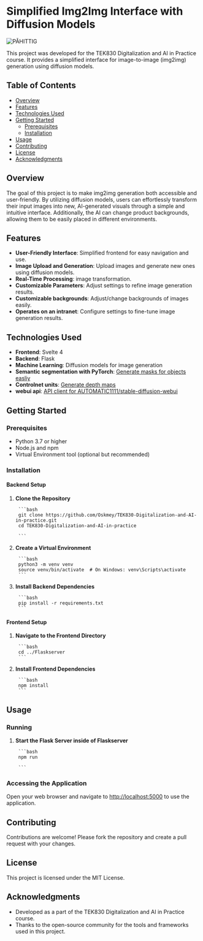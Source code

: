 # Simplified Img2Img Interface with Diffusion Models
![PÅHITTIG](https://github.com/user-attachments/assets/977b859d-74a0-470b-afb1-18fc1cd5ea5f)



This project was developed for the TEK830 Digitalization and AI in Practice course. It provides a simplified interface for image-to-image (img2img) generation using diffusion models.

## Table of Contents

- [Overview](#overview)
- [Features](#features)
- [Technologies Used](#technologies-used)
- [Getting Started](#getting-started)
    - [Prerequisites](#prerequisites)
    - [Installation](#installation)
- [Usage](#usage)
- [Contributing](#contributing)
- [License](#license)
- [Acknowledgments](#acknowledgments)

## Overview

The goal of this project is to make img2img generation both accessible and user-friendly. By utilizing diffusion models, users can effortlessly transform their input images into new, AI-generated visuals through a simple and intuitive interface. Additionally, the AI can change product backgrounds, allowing them to be easily placed in different environments.

## Features

- **User-Friendly Interface**: Simplified frontend for easy navigation and use.
- **Image Upload and Generation**: Upload images and generate new ones using diffusion models.
- **Real-Time Processing**: image transformation.
- **Customizable Parameters**: Adjust settings to refine image generation results.
- **Customizable backgrounds**: Adjust/change backgrounds of images easily.
- **Operates on an intranet**: Configure settings to fine-tune image generation results.
## Technologies Used

- **Frontend**: Svelte 4
- **Backend**: Flask
- **Machine Learning**: Diffusion models for image generation
- **Semantic segmentation with PyTorch**: [Generate masks for objects easliy](https://github.com/milesial/Pytorch-UNet)
- **Controlnet units**: [Generate depth maps](https://github.com/lllyasviel/ControlNet)
- **webui api**: [API client for AUTOMATIC1111/stable-diffusion-webui](https://github.com/mix1009/sdwebuiapi)

## Getting Started

### Prerequisites

- Python 3.7 or higher
- Node.js and npm
- Virtual Environment tool (optional but recommended)

### Installation

#### Backend Setup

1. **Clone the Repository**

        ```bash
        git clone https://github.com/Oskmey/TEK830-Digitalization-and-AI-in-practice.git
        cd TEK830-Digitalization-and-AI-in-practice

        ```

2. **Create a Virtual Environment**

        ```bash
        python3 -m venv venv
        source venv/bin/activate  # On Windows: venv\Scripts\activate
        ```

3. **Install Backend Dependencies**

        ```bash
        pip install -r requirements.txt
        ```

#### Frontend Setup

1. **Navigate to the Frontend Directory**

        ```bash
        cd ../Flaskserver
        ```

2. **Install Frontend Dependencies**

        ```bash
        npm install
        ```

## Usage

### Running

1. **Start the Flask Server inside of Flaskserver**

        ```bash
        npm run
   
        ```

### Accessing the Application

Open your web browser and navigate to [http://localhost:5000](http://localhost:5000) to use the application.

## Contributing

Contributions are welcome! Please fork the repository and create a pull request with your changes.

## License

This project is licensed under the MIT License.

## Acknowledgments

- Developed as a part of the TEK830 Digitalization and AI in Practice course.
- Thanks to the open-source community for the tools and frameworks used in this project.
